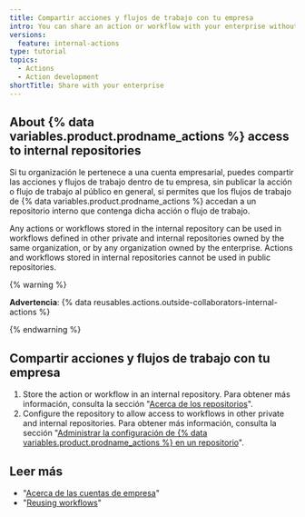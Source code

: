 ```yaml
---
title: Compartir acciones y flujos de trabajo con tu empresa
intro: You can share an action or workflow with your enterprise without publishing the action or workflow publicly.
versions:
  feature: internal-actions
type: tutorial
topics:
  - Actions
  - Action development
shortTitle: Share with your enterprise
---
```


## About {% data variables.product.prodname_actions %} access to internal repositories

Si tu organización le pertenece a una cuenta empresarial, puedes compartir las acciones y flujos de trabajo dentro de tu empresa, sin publicar la acción o flujo de trabajo al público en general, si permites que los flujos de trabajo de {% data variables.product.prodname_actions %} accedan a un repositorio interno que contenga dicha acción o flujo de trabajo.

Any actions or workflows stored in the internal repository can be used in workflows defined in other private and internal repositories owned by the same organization, or by any organization owned by the enterprise. Actions and workflows stored in internal repositories cannot be used in public repositories.

{% warning %}

**Advertencia**: {% data reusables.actions.outside-collaborators-internal-actions %}

{% endwarning %}

## Compartir acciones y flujos de trabajo con tu empresa

1. Store the action or workflow in an internal repository. Para obtener más información, consulta la sección "[Acerca de los repositorios](/repositories/creating-and-managing-repositories/about-repositories#about-internal-repositories)".
1. Configure the repository to allow access to workflows in other private and internal repositories. Para obtener más información, consulta la sección "[Administrar la configuración de {% data variables.product.prodname_actions %} en un repositorio](/repositories/managing-your-repositorys-settings-and-features/enabling-features-for-your-repository/managing-github-actions-settings-for-a-repository#allowing-access-to-components-in-an-internal-repository)".

## Leer más

- "[Acerca de las cuentas de empresa](/admin/overview/about-enterprise-accounts)"
- "[Reusing workflows](/actions/using-workflows/reusing-workflows)"

